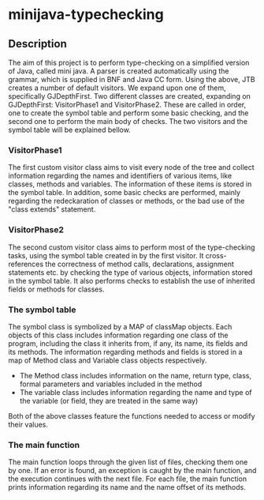 # minijava-typechecking

## Description
The aim of this project is to perform type-checking on a simplified version of Java, called mini java. A parser is created automatically using the grammar, which is supplied in BNF and Java CC form. Using the above, JTB creates a number of default visitors. We expand upon one of them, specifically GJDepthFirst. Two different classes are created, expanding on GJDepthFirst: VisitorPhase1 and VisitorPhase2. These are called in order, one to create the symbol table and perform some basic checking, and the second one to perform the main body of checks. The two visitors and the symbol table will be explained bellow.

### VisitorPhase1
The first custom visitor class aims to visit every node of the tree and collect information regarding the names and identifiers of various items, like classes, methods and variables. The information of these items is stored in the symbol table. In addition, some basic checks are performed, mainly regarding the redeckaration of classes or methods, or the bad use of the "class extends" statement.

### VisitorPhase2
The second custom visitor class aims to perform most of the type-checking tasks, using the symbol table created in by the first visitor. It cross-references the correctness of method calls, declarations, assignment statements etc. by checking the type of various objects, information stored in the symbol table. It also performs checks to establish the use of inherited fields or methods for classes.

### The symbol table
The symbol class is symbolized by a MAP of classMap objects. Each objects of this class includes information regarding one class of the program, including the class it inherits from, if any, its name, its fields and its methods. The information regarding methods and fields is stored in a map of Method class and Variable class objects respectively.

- The Method class includes information on the name, return type, class, formal parameters and variables included in the method
- The variable class includes information regarding the name and type of the variable (or field, they are treated in the same way)

Both of the above classes feature the functions needed to access or modify their values.

### The main function
The main function loops through the given list of files, checking them one by one. If an error is found, an exception is caught by the main function, and the execution continues with the next file. For each file, the main function prints information regarding its name and the name offset of its methods.
